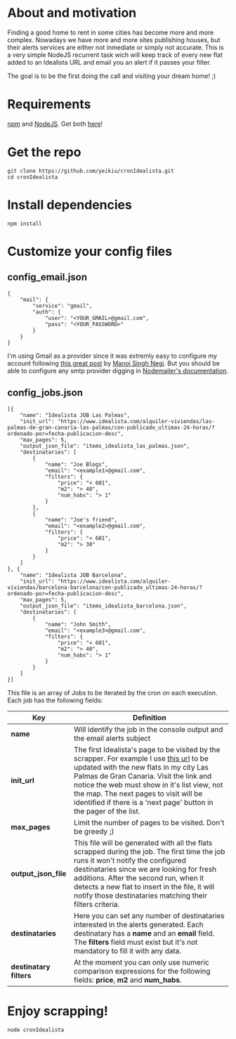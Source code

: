 # About and motivation
Finding a good home to rent in some cities has become more and more complex. Nowadays we have more and more sites publishing houses, but their alerts services are either not inmediate or simply not accurate.
This is a very simple NodeJS recurrent task wich will keep track of every new flat added to an Idealista URL and email you an alert if it passes your filter.

The goal is to be the first doing the call and visiting your dream home! ;)

# Requirements
[npm](https://www.npmjs.com/) and [NodeJS](https://nodejs.org/en/). Get both [here](https://nodejs.org/en/download/)!

# Get the repo
    git clone https://github.com/yeikiu/cronIdealista.git
    cd cronIdealista

# Install dependencies
    npm install

# Customize your config files
## config_email.json
    {
        "mail": {
            "service": "gmail",
            "auth": {
                "user": "<YOUR_GMAIL>@gmail.com",
                "pass": "<YOUR_PASSWORD>"
            }
        }
    }
I'm using Gmail as a provider since it was extremly easy to configure my account following [this great post](https://medium.com/@manojsinghnegi/sending-an-email-using-nodemailer-gmail-7cfa0712a799) by [Manoj Singh Negi](https://medium.com/@manojsinghnegi). But you should be able to configure any smtp provider digging in [Nodemailer's documentation](https://nodemailer.com/smtp/).

## config_jobs.json
    [{
        "name": "Idealista JOB Las Palmas",
        "init_url": "https://www.idealista.com/alquiler-viviendas/las-palmas-de-gran-canaria-las-palmas/con-publicado_ultimas-24-horas/?ordenado-por=fecha-publicacion-desc",
        "max_pages": 5,
        "output_json_file": "items_idealista_las_palmas.json",
        "destinataries": [
            {
                "name": "Joe Blogs",
                "email": "<example1>@gmail.com",
                "filters": {
                    "price": "< 601",
                    "m2": "> 40",
                    "num_habs": "> 1"
                }
            },
            {
                "name": "Joe's friend",
                "email": "<example2>@gmail.com",
                "filters": {
                    "price": "< 601",
                    "m2": "> 30"
                }
            }
        ]
    }, {
        "name": "Idealista JOB Barcelona",
        "init_url": "https://www.idealista.com/alquiler-viviendas/barcelona-barcelona/con-publicado_ultimas-24-horas/?ordenado-por=fecha-publicacion-desc",
        "max_pages": 5,
        "output_json_file": "items_idealista_barcelona.json",
        "destinataries": [
            {
                "name": "John Smith",
                "email": "<example3>@gmail.com",
                "filters": {
                    "price": "< 601",
                    "m2": "> 40",
                    "num_habs": "> 1"
                }
            }
        ]
    }]

This file is an array of Jobs to be iterated by the cron on each execution. Each job has the following fields:

| Key | Definition |
|--|--|
| **name** | Will identify the job in the console output and the email alerts subject |
| **init_url** | The first Idealista's page to be visited by the scrapper. For example I use [this url](https://www.idealista.com/alquiler-viviendas/las-palmas-de-gran-canaria-las-palmas/con-publicado_ultimas-24-horas/?ordenado-por=fecha-publicacion-desc) to be updated with the new flats in my city Las Palmas de Gran Canaria. Visit the link and notice the web must show in it's list view, not the map. The next pages to visit will be identified if there is a 'next page' button in the pager of the list. |
| **max_pages** | Limit the number of pages to be visited. Don't be greedy ;) |
| **output_json_file** | This file will be generated with all the flats scrapped during the job. The first time the job runs it won't notify the configured destinataries since we are looking for fresh additions. After the second run, when it detects a new flat to insert in the file, it will notify those destinataries matching their filters criteria. |
| **destinataries** | Here you can set any number of destinataries interested in the alerts generated. Each destinatary has a **name** and an **email** field. The **filters** field must exist but it's not mandatory to fill it with any data. |
| **destinatary filters** | At the moment you can only use numeric comparison expressions for the following fields: **price**, **m2** and **num_habs**. |

# Enjoy scrapping!
    node cronIdealista
